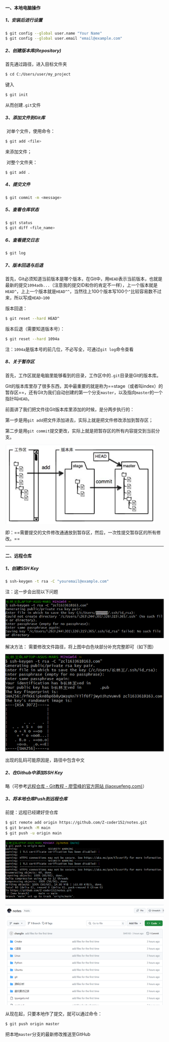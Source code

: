 #### 一、本地电脑操作

##### 1、安装后进行设置

```bash
$ git config --global user.name "Your Name"
$ git config --global user.email "email@example.com"
```

##### 2、创建版本库(Repository)

首先通过路径，进入目标文件夹

```bash
$ cd C:/Users/user/my_project
```

键入

```bash
$ git init
```

从而创建`.git`文件

##### 3、添加文件到Git库

​	对单个文件，使用命令：

```bash
$ git add <file>
```

来添加文件；

​	对整个文件夹：

```bash
$ git add .
```

##### 4、提交文件

```bash
$ git commit -m <message>
```

##### 5、查看仓库状态

```bash
$ git status
$ git diff <file_name>
```

##### 6、查看提交日志

```bash
$ git log
```

##### 7、版本回退与后退

首先，Git必须知道当前版本是哪个版本，在Git中，用`HEAD`表示当前版本，也就是最新的提交`1094adb...`（注意我的提交ID和你的肯定不一样），上一个版本就是`HEAD^`，上上一个版本就是`HEAD^^`，当然往上100个版本写100个`^`比较容易数不过来，所以写成`HEAD~100`

版本回退：

```bash
$ git reset --hard HEAD^
```

版本后退（需要知道版本号）：

```bash
$ git reset --hard 1094a
```

注：`1094a`是版本号的前几位，不必写全，可通过`git log`命令查看

##### 8、关于暂存区

首先，工作区就是电脑里能够看到的目录，工作区中的`.git`目录是Git的版本库。

Git的版本库里存了很多东西，其中最重要的就是称为==stage（或者叫index）的暂存区==，还有Git为我们自动创建的第一个分支`master`，以及指向`master`的一个指针叫`HEAD`。

前面讲了我们把文件往Git版本库里添加的时候，是分两步执行的：

第一步是用`git add`把文件添加进去，实际上就是把文件修改添加到暂存区；

第二步是用`git commit`提交更改，实际上就是把暂存区的所有内容提交到当前分支。

<img src="01.png" style="zoom:80%;" />

即：==需要提交的文件修改通通放到暂存区，然后，一次性提交暂存区的所有修改。==

------

#### 二、远程仓库

##### 1、创建SSH Key

```bash
$ ssh-keygen -t rsa -C "youremail@example.com"
```

注：这一步会出现以下问题

<img src="02.png" style="zoom:80%;" />

解决方法：
需要修改文件路径，将上图中白色块部分补充完整即可（如下图）

![](03.png)

出现的乱码可能原因是，路径中包含中文

##### 2、在Github中添加SSH Key

略（可参考[远程仓库 - Git教程 - 廖雪峰的官方网站 (liaoxuefeng.com)](https://liaoxuefeng.com/books/git/remote/index.html)）

##### 3、将本地仓库Push到远程仓库

前提：远程已经建好空仓库

```bash
$ git remote add origin https://github.com/Z-coder152/notes.git
$ git branch -M main
$ git push -u origin main
```

![](04.png)

![](05.png)

从现在起，只要本地作了提交，就可以通过命令：

```bash
$ git push origin master
```

把本地`master`分支的最新修改推送至GitHub